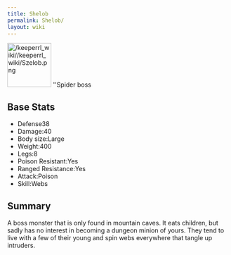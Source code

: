 ```yaml
---
title: Shelob
permalink: Shelob/
layout: wiki
---
```


<img src="/keeperrl_wiki//keeperrl_wiki/Szelob.png" title="fig:/keeperrl_wiki//keeperrl_wiki/Szelob.png" alt="/keeperrl_wiki//keeperrl_wiki/Szelob.png" width="100" />
''Spider boss

Base Stats
----------

-   Defense38
-   Damage:40
-   Body size:Large
-   Weight:400
-   Legs:8
-   Poison Resistant:Yes
-   Ranged Resistance:Yes
-   Attack:Poison
-   Skill:Webs

Summary
-------

A boss monster that is only found in mountain caves. It eats children,
but sadly has no interest in becoming a dungeon minion of yours. They
tend to live with a few of their young and spin webs everywhere that
tangle up intruders.
